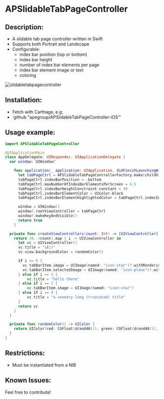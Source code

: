 # APSlidableTabPageController

## Description:
- A slidable tab page controller written in Swift
- Supports both Portrait and Landscape
- Configurable:
  - index bar position (top or bottom)
  - index bar height
  - number of index bar elements per page
  - index bar element image or text
  - coloring

![slidabletabpagecontroller](https://cloud.githubusercontent.com/assets/16682908/12745471/ac8c307e-c999-11e5-83e1-455f949cc4d6.gif)

## Installation:
- Fetch with Carthage, e.g:
- 'github "apegroup/APSlidableTabPageController-iOS"'

## Usage example:
```swift
import APSlidableTabPageController

@UIApplicationMain
class AppDelegate: UIResponder, UIApplicationDelegate {
  var window: UIWindow?

    func application(_ application: UIApplication, didFinishLaunchingWithOptions launchOptions: [NSObject: AnyObject]?) -> Bool {
      let tabPageCtrl = APSlidableTabPageControllerFactory.make(childViewControllers: createViewControllers(count: 7))
      tabPageCtrl.indexBarPosition = .bottom
      tabPageCtrl.maxNumberOfIndexBarElementsPerScreen = 4.5
      tabPageCtrl.indexBarHeightConstraint.constant = 49
      tabPageCtrl.indexBarElementColor = UIColor.black
      tabPageCtrl.indexBarElementHighlightedColor = tabPageCtrl.indexIndicatorView.backgroundColor!

      window = UIWindow()
      window?.rootViewController = tabPageCtrl
      window?.makeKeyAndVisible()
      return true
    }

  private func createViewControllers(count: Int) -> [UIViewController] {
    return (0..<count).map { i -> UIViewController in
      let vc = UIViewController()
      vc.title = "\(i)"
      vc.view.backgroundColor = randomColor()

      if i == 0 {
        vc.tabBarItem.image = UIImage(named: "icon-star")?.withRenderingMode(.alwaysTemplate)
        vc.tabBarItem.selectedImage = UIImage(named: "icon-plane")?.withRenderingMode(.alwaysTemplate)
      } else if i == 1 {
          vc.title = "hello there"
      } else if i == 2 {
          vc.tabBarItem.image = UIImage(named: "icon-star")
      } else if i == 4 {
          vc.title = "a veeeery long (truncated) title"
      }
      return vc
    }
  }

  private func randomColor() -> UIColor {
    return UIColor(red: CGFloat(drand48()), green: CGFloat(drand48()), blue: CGFloat(drand48()), alpha: 1)
  }
}
  ```

## Restrictions:
- Must be instantiated from a NIB

## Known Issues:

Feel free to contribute!
